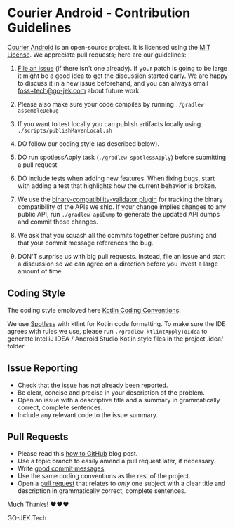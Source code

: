 # Courier Android - Contribution Guidelines

[Courier Android][1] is an open-source project.
It is licensed using the [MIT License][2].
We appreciate pull requests; here are our guidelines:

1. [File an issue][3]
    (if there isn't one already). If your patch
    is going to be large it might be a good idea to get the
    discussion started early.  We are happy to discuss it in a
    new issue beforehand, and you can always email
    <foss+tech@go-jek.com> about future work.

2. Please also make sure your code compiles by running `./gradlew assembleDebug`

3. If you want to test locally you can publish artifacts locally using `./scripts/publishMavenLocal.sh` 

4. DO follow our coding style (as described below).

5. DO run spotlessApply task (`./gradlew spotlessApply`) before submitting a pull request

6. DO include tests when adding new features. When fixing bugs, start with adding a test that highlights how the current behavior is broken.

7. We use the [binary-compatibility-validator plugin][9] for tracking the binary compatibility of the APIs we ship. If your change implies changes to any public API, run `./gradlew apiDump` to generate the updated API dumps and commit those changes.

8. We ask that you squash all the commits together before
    pushing and that your commit message references the bug.

9. DON'T surprise us with big pull requests. Instead, file an issue and start a discussion so we can agree on a direction before you invest a large amount of time.

## Coding Style

The coding style employed here [Kotlin Coding Conventions][4].

We use [Spotless][8] with ktlint for Kotlin code formatting. To make sure the IDE agrees with rules we use, please run `./gradlew ktlintApplyToIdea` to generate IntelliJ IDEA / Android Studio Kotlin style files in the project .idea/ folder.

## Issue Reporting
- Check that the issue has not already been reported.
- Be clear, concise and precise in your description of the problem.
- Open an issue with a descriptive title and a summary in grammatically correct,
  complete sentences.
- Include any relevant code to the issue summary.

## Pull Requests
- Please read this [how to GitHub][5] blog post.
- Use a topic branch to easily amend a pull request later, if necessary.
- Write [good commit messages][6].
- Use the same coding conventions as the rest of the project.
- Open a [pull request][7] that relates to *only* one subject with a clear title
  and description in grammatically correct, complete sentences.

Much Thanks! ❤❤❤

GO-JEK Tech

[1]: https://github.com/gojek/courier-android
[2]: https://opensource.org/licenses/MIT
[3]: https://github.com/gojek/courier-android/issues
[4]: https://kotlinlang.org/docs/coding-conventions.html
[5]: http://gun.io/blog/how-to-github-fork-branch-and-pull-request
[6]: http://tbaggery.com/2008/04/19/a-note-about-git-commit-messages.html
[7]: https://help.github.com/articles/using-pull-requests
[8]: https://github.com/diffplug/spotless
[9]: https://github.com/Kotlin/binary-compatibility-validator